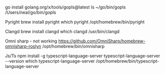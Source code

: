go install golang.org/x/tools/gopls@latest
ls ~/go/bin/gopls
/Users/neal/go/bin/gopls


Pyright
brew install pyright
which pyright
/opt/homebrew/bin/pyright


Clangd
brew install clangd
which clangd
/usr/bin/clangd


Omni sharp - not working
https://github.com/OmniSharp/homebrew-omnisharp-roslyn
/opt/homebrew/bin/omnisharp


Js/Ts
npm install -g typescript-language-server
typescript-language-server --version
which typescript-language-server
/opt/homebrew/bin/typescript-language-server